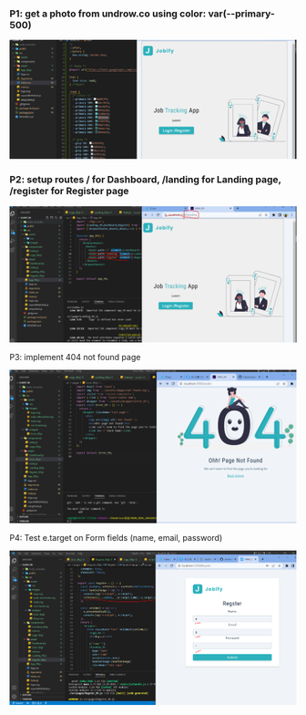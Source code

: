 ### P1: get a photo from undrow.co using color: var(--primary-500)

![](1.png)

### P2: setup routes / for Dashboard, /landing for Landing page, /register for Register page

![](2.png)

P3: implement 404 not found page

![](3.png)

P4: Test e.target on Form fields (name, email, password)

![](4.png)
